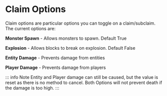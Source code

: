 # Claim Options
Claim options are particular options you can toggle on a claim/subclaim. The current options are:

**Monster Spawn** - Allows monsters to spawn. Default True

**Explosion** - Allows blocks to break on explosion. Default False

**Entity Damage** - Prevents damage from entities

**Player Damage** - Prevents damage from players

::: info Note
Entity and Player damage can still be caused, but the value is reset as there is no method to cancel. Both Options will not prevent death if the damage is too high.
:::

